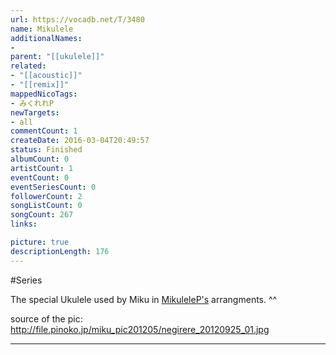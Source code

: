 ```yaml
---
url: https://vocadb.net/T/3480
name: Mikulele
additionalNames: 
- 
parent: "[[ukulele]]"
related:
- "[[acoustic]]"
- "[[remix]]"
mappedNicoTags:
- みくれれP
newTargets:
- all
commentCount: 1
createDate: 2016-03-04T20:49:57
status: Finished
albumCount: 0
artistCount: 1
eventCount: 0
eventSeriesCount: 0
followerCount: 2
songListCount: 0
songCount: 267
links: 

picture: true
descriptionLength: 176
---
```


#Series

The special Ukulele used by Miku in [MikuleleP's](https://vocadb.net/Ar/16412) arrangments. ^^

source of the pic: http://file.pinoko.jp/miku_pic201205/negirere_20120925_01.jpg

---

